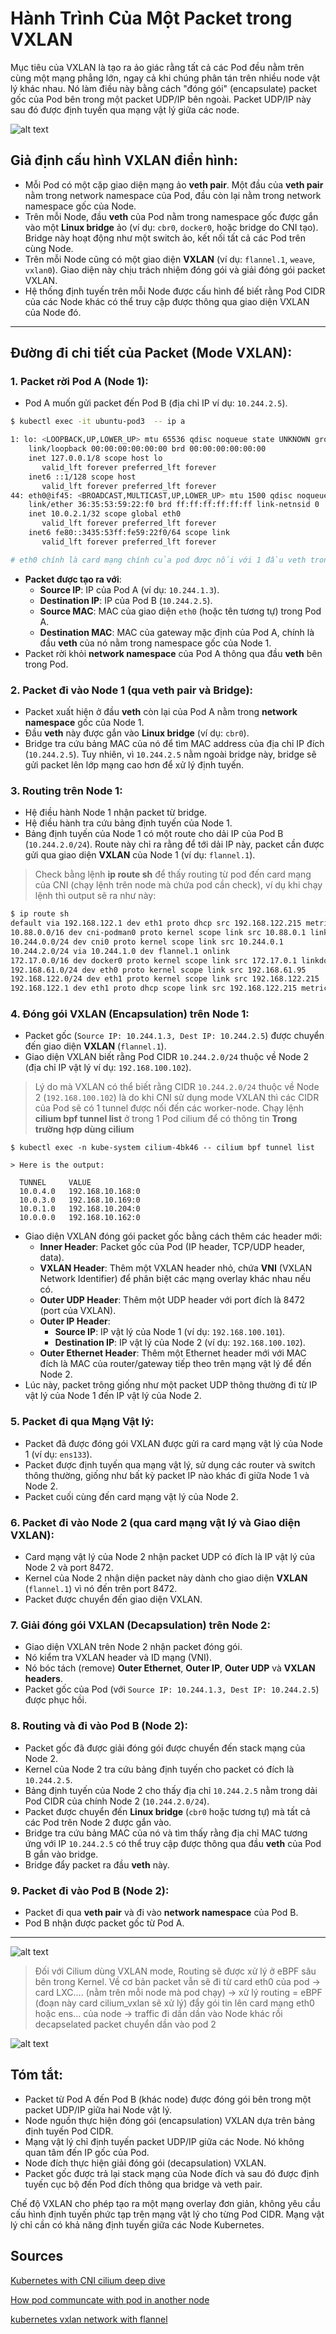 # Hành Trình Của Một Packet trong VXLAN

Mục tiêu của VXLAN là tạo ra ảo giác rằng tất cả các Pod đều nằm trên cùng một mạng phẳng lớn, ngay cả khi chúng phân tán trên nhiều node vật lý khác nhau. Nó làm điều này bằng cách "đóng gói" (encapsulate) packet gốc của Pod bên trong một packet UDP/IP bên ngoài. Packet UDP/IP này sau đó được định tuyến qua mạng vật lý giữa các node.

![alt text](image.png)

## Giả định cấu hình VXLAN điển hình:

- Mỗi Pod có một cặp giao diện mạng ảo **veth pair**. Một đầu của **veth pair** nằm trong network namespace của Pod, đầu còn lại nằm trong network namespace gốc của Node.
- Trên mỗi Node, đầu **veth** của Pod nằm trong namespace gốc được gắn vào một **Linux bridge** ảo (ví dụ: `cbr0`, `docker0`, hoặc bridge do CNI tạo). Bridge này hoạt động như một switch ảo, kết nối tất cả các Pod trên cùng Node.
- Trên mỗi Node cũng có một giao diện **VXLAN** (ví dụ: `flannel.1`, `weave`, `vxlan0`). Giao diện này chịu trách nhiệm đóng gói và giải đóng gói packet VXLAN.
- Hệ thống định tuyến trên mỗi Node được cấu hình để biết rằng Pod CIDR của các Node khác có thể truy cập được thông qua giao diện VXLAN của Node đó.

---

## Đường đi chi tiết của Packet (Mode VXLAN):

### 1. Packet rời Pod A (Node 1):

- Pod A muốn gửi packet đến Pod B (địa chỉ IP ví dụ: `10.244.2.5`).

```bash 
$ kubectl exec -it ubuntu-pod3  -- ip a

1: lo: <LOOPBACK,UP,LOWER_UP> mtu 65536 qdisc noqueue state UNKNOWN group default qlen 1000
    link/loopback 00:00:00:00:00:00 brd 00:00:00:00:00:00
    inet 127.0.0.1/8 scope host lo
       valid_lft forever preferred_lft forever
    inet6 ::1/128 scope host 
       valid_lft forever preferred_lft forever
44: eth0@if45: <BROADCAST,MULTICAST,UP,LOWER_UP> mtu 1500 qdisc noqueue state UP group default qlen 1000
    link/ether 36:35:53:59:22:f0 brd ff:ff:ff:ff:ff:ff link-netnsid 0
    inet 10.0.2.1/32 scope global eth0
       valid_lft forever preferred_lft forever
    inet6 fe80::3435:53ff:fe59:22f0/64 scope link 
       valid_lft forever preferred_lft forever

# eth0 chính là card mạng chính của pod được nối với 1 đầu veth trong Node       
```       

- **Packet được tạo ra với**:
  - **Source IP**: IP của Pod A (ví dụ: `10.244.1.3`).
  - **Destination IP**: IP của Pod B (`10.244.2.5`).
  - **Source MAC**: MAC của giao diện `eth0` (hoặc tên tương tự) trong Pod A.
  - **Destination MAC**: MAC của gateway mặc định của Pod A, chính là đầu **veth** của nó nằm trong namespace gốc của Node 1.
- Packet rời khỏi **network namespace** của Pod A thông qua đầu **veth** bên trong Pod.

### 2. Packet đi vào Node 1 (qua veth pair và Bridge):

- Packet xuất hiện ở đầu **veth** còn lại của Pod A nằm trong **network namespace** gốc của Node 1.
- Đầu **veth** này được gắn vào **Linux bridge** (ví dụ: `cbr0`).
- Bridge tra cứu bảng MAC của nó để tìm MAC address của địa chỉ IP đích (`10.244.2.5`). Tuy nhiên, vì `10.244.2.5` nằm ngoài bridge này, bridge sẽ gửi packet lên lớp mạng cao hơn để xử lý định tuyến.

### 3. Routing trên Node 1:

- Hệ điều hành Node 1 nhận packet từ bridge.
- Hệ điều hành tra cứu bảng định tuyến của Node 1.
- Bảng định tuyến của Node 1 có một route cho dải IP của Pod B (`10.244.2.0/24`). Route này chỉ ra rằng để tới dải IP này, packet cần được gửi qua giao diện **VXLAN** của Node 1 (ví dụ: `flannel.1`).

> Check bằng lệnh **ip route sh** để thấy routing từ pod đến card mạng của CNI (chạy lệnh trên node mà chứa pod cần check), ví dụ khi chạy lệnh thì output sẽ ra như này:


```bash 
$ ip route sh
default via 192.168.122.1 dev eth1 proto dhcp src 192.168.122.215 metric 1024 
10.88.0.0/16 dev cni-podman0 proto kernel scope link src 10.88.0.1 linkdown 
10.244.0.0/24 dev cni0 proto kernel scope link src 10.244.0.1 
10.244.2.0/24 via 10.244.1.0 dev flannel.1 onlink 
172.17.0.0/16 dev docker0 proto kernel scope link src 172.17.0.1 linkdown 
192.168.61.0/24 dev eth0 proto kernel scope link src 192.168.61.95 
192.168.122.0/24 dev eth1 proto kernel scope link src 192.168.122.215 
192.168.122.1 dev eth1 proto dhcp scope link src 192.168.122.215 metric 1024
```

### 4. Đóng gói VXLAN (Encapsulation) trên Node 1:

- Packet gốc (`Source IP: 10.244.1.3, Dest IP: 10.244.2.5`) được chuyển đến giao diện **VXLAN** (`flannel.1`).
- Giao diện VXLAN biết rằng Pod CIDR `10.244.2.0/24` thuộc về Node 2 (địa chỉ IP vật lý ví dụ: `192.168.100.102`).

> Lý do mà VXLAN có thể biết rằng CIDR `10.244.2.0/24` thuộc về Node 2 (`192.168.100.102`) là do khi CNI sử dụng mode VXLAN thì các CIDR của Pod sẽ có 1 tunnel được nối đến các worker-node. Chạy lệnh **cilium bpf tunnel list** ở trong 1 Pod cilium để có thông tin **Trong trường hợp dùng cilium**

```golang 
$ kubectl exec -n kube-system cilium-4bk46 -- cilium bpf tunnel list
                                                                                
> Here is the output:                                                             
                                                                                
  TUNNEL     VALUE                                                              
  10.0.4.0   192.168.10.168:0                                                   
  10.0.3.0   192.168.10.169:0                                                   
  10.0.1.0   192.168.10.204:0                                                   
  10.0.0.0   192.168.10.162:0     
```

- Giao diện VXLAN đóng gói packet gốc bằng cách thêm các header mới:
  - **Inner Header**: Packet gốc của Pod (IP header, TCP/UDP header, data).
  - **VXLAN Header**: Thêm một VXLAN header nhỏ, chứa **VNI** (VXLAN Network Identifier) để phân biệt các mạng overlay khác nhau nếu có.
  - **Outer UDP Header**: Thêm một UDP header với port đích là 8472 (port của VXLAN).
  - **Outer IP Header**:
    - **Source IP**: IP vật lý của Node 1 (ví dụ: `192.168.100.101`).
    - **Destination IP**: IP vật lý của Node 2 (ví dụ: `192.168.100.102`).
  - **Outer Ethernet Header**: Thêm một Ethernet header mới với MAC đích là MAC của router/gateway tiếp theo trên mạng vật lý để đến Node 2.
- Lúc này, packet trông giống như một packet UDP thông thường đi từ IP vật lý của Node 1 đến IP vật lý của Node 2.

### 5. Packet đi qua Mạng Vật lý:

- Packet đã được đóng gói VXLAN được gửi ra card mạng vật lý của Node 1 (ví dụ: `ens133`).
- Packet được định tuyến qua mạng vật lý, sử dụng các router và switch thông thường, giống như bất kỳ packet IP nào khác đi giữa Node 1 và Node 2.
- Packet cuối cùng đến card mạng vật lý của Node 2.

### 6. Packet đi vào Node 2 (qua card mạng vật lý và Giao diện VXLAN):

- Card mạng vật lý của Node 2 nhận packet UDP có đích là IP vật lý của Node 2 và port 8472.
- Kernel của Node 2 nhận diện packet này dành cho giao diện **VXLAN** (`flannel.1`) vì nó đến trên port 8472.
- Packet được chuyển đến giao diện VXLAN.

### 7. Giải đóng gói VXLAN (Decapsulation) trên Node 2:

- Giao diện VXLAN trên Node 2 nhận packet đóng gói.
- Nó kiểm tra VXLAN header và ID mạng (VNI).
- Nó bóc tách (remove) **Outer Ethernet**, **Outer IP**, **Outer UDP** và **VXLAN headers**.
- Packet gốc của Pod (với `Source IP: 10.244.1.3, Dest IP: 10.244.2.5`) được phục hồi.

### 8. Routing và đi vào Pod B (Node 2):

- Packet gốc đã được giải đóng gói được chuyển đến stack mạng của Node 2.
- Kernel của Node 2 tra cứu bảng định tuyến cho packet có đích là `10.244.2.5`.
- Bảng định tuyến của Node 2 cho thấy địa chỉ `10.244.2.5` nằm trong dải Pod CIDR của chính Node 2 (`10.244.2.0/24`).
- Packet được chuyển đến **Linux bridge** (`cbr0` hoặc tương tự) mà tất cả các Pod trên Node 2 được gắn vào.
- Bridge tra cứu bảng MAC của nó và tìm thấy rằng địa chỉ MAC tương ứng với IP `10.244.2.5` có thể truy cập được thông qua đầu **veth** của Pod B gắn vào bridge.
- Bridge đẩy packet ra đầu **veth** này.

### 9. Packet đi vào Pod B (Node 2):

- Packet đi qua **veth pair** và đi vào **network namespace** của Pod B.
- Pod B nhận được packet gốc từ Pod A.

---

![alt text](image-1.png)

> Đối với Cilium dùng VXLAN mode, Routing sẽ được xử lý ở eBPF sâu bên trong Kernel. Về cơ bản packet vẫn sẽ đi từ card eth0 của pod -> card LXC.... (nằm trên mỗi node mà pod chạy) -> xử lý routing = eBPF (đoạn này card cilium_vxlan sẽ xử lý) đẩy gói tin lên card mạng eth0 hoặc ens... của node -> traffic đi dần dần vào Node khác rồi decapselated packet chuyển dần vào pod 2

![alt text](image-3.png)


## Tóm tắt:

- Packet từ Pod A đến Pod B (khác node) được đóng gói bên trong một packet UDP/IP giữa hai Node vật lý.
- Node nguồn thực hiện đóng gói (encapsulation) VXLAN dựa trên bảng định tuyến Pod CIDR.
- Mạng vật lý chỉ định tuyến packet UDP/IP giữa các Node. Nó không quan tâm đến IP gốc của Pod.
- Node đích thực hiện giải đóng gói (decapsulation) VXLAN.
- Packet gốc được trả lại stack mạng của Node đích và sau đó được định tuyến cục bộ đến Pod đích thông qua bridge và veth pair.

Chế độ VXLAN cho phép tạo ra một mạng overlay đơn giản, không yêu cầu cấu hình định tuyến phức tạp trên mạng vật lý cho từng Pod CIDR. Mạng vật lý chỉ cần có khả năng định tuyến giữa các Node Kubernetes.



## Sources

[Kubernetes with CNI cilium deep dive](https://addozhang.medium.com/kubernetes-network-learning-with-cilium-and-ebpf-aafbf3163840)

[How pod communcate with pod in another node](https://www.redhat.com/en/blog/kubernetes-pods-communicate-nodes)

[kubernetes vxlan network with flannel](https://addozhang.medium.com/learning-kubernetes-vxlan-network-with-flannel-2d6a58c95300)
